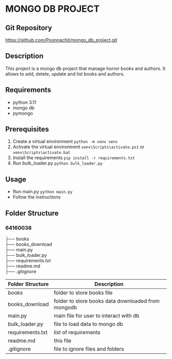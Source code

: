 # MONGO DB PROJECT

## Git Repository
https://github.com/Poonnachit/mongo_db_project.git

## Description
This project is a mongo db project that manage horror books and authors. 
It allows to add, delete, update and list books and authors.

## Requirements
- python 3.11
- mongo db
- pymongo

## Prerequisites
1. Create a virtual environment `python -m venv venv`
2. Activate the virtual environment `venv\Scripts\activate.ps1` or `venv\Scripts\activate.bat`
3. Install the requirements  `pip install -r requirements.txt`
4. Run bulk_loader.py `python bulk_loader.py`

## Usage
- Run main.py `python main.py`
- Follow the instructions

## Folder Structure
### 64160038<br>
├── books <br>
├── books_download <br>
├── main.py <br>
├── bulk_loader.py <br>
├── requirements.txt <br>
├── readme.md <br>
├── .gitignore <br>

| Folder Structure   | Description                                          |
|--------------------|------------------------------------------------------|
| books              | folder to store books file                           |
| books_download     | folder to store books data downloaded from mongodb   |
| main.py            | main file for user to interact with db               |
| bulk_loader.py     | file to load data to mongo db                        |
| requirements.txt   | list of requirements                                 |
| readme.md          | this file                                            |
| .gitignore         | file to ignore files and folders                     |

